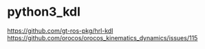 # python3_kdl

https://github.com/gt-ros-pkg/hrl-kdl
https://github.com/orocos/orocos_kinematics_dynamics/issues/115
